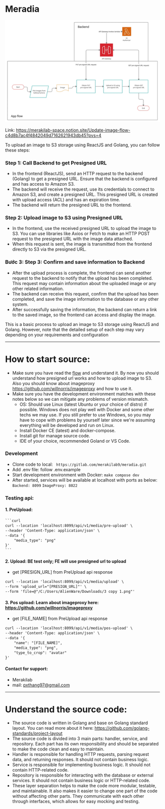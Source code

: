 # Meradia

![flow.png](flow.png)

Link: https://merakilab-space.notion.site/Update-image-flow-c4d8b7ac4f4842049d7162621943db45?pvs=4

To upload an image to S3 storage using ReactJS and Golang, you can follow these steps:
### **Step 1: Call Backend to get Presigned URL**

- In the frontend (ReactJS), send an HTTP request to the backend (Golang) to get a presigned URL. Ensure that the backend is configured and has access to Amazon S3.
- The backend will receive the request, use its credentials to connect to Amazon S3, and create a presigned URL. This presigned URL is created with upload access (ACL) and has an expiration time.
- The backend will return the presigned URL to the frontend.

### **Step 2: Upload image to S3 using Presigned URL**

- In the frontend, use the received presigned URL to upload the image to S3. You can use libraries like Axios or Fetch to make an HTTP POST request to the presigned URL with the image data attached.
- When this request is sent, the image is transmitted from the frontend directly to S3 via the presigned URL.

### **Bước 3: Step 3: Confirm and save information to Backend**

- After the upload process is complete, the frontend can send another request to the backend to notify that the upload has been completed. This request may contain information about the uploaded image or any other related information.
- The backend can receive this request, confirm that the upload has been completed, and save the image information to the database or any other system.
- After successfully saving the information, the backend can return a link to the saved image, so the frontend can access and display the image.

This is a basic process to upload an image to S3 storage using ReactJS and Golang. However, note that the detailed setup of each step may vary depending on your requirements and configuration

---
# How to start source:
- Make sure you have read the [flow](flow.png) and understand it. By now you should understand how presigned url works and how to upload image to S3. Also you should know about imageproxy https://github.com/willnorris/imageproxy  and how to use it.
- Make sure you have the development environment matches with these notes below so we can mitigate any problems of version mismatch.
  - OS: Should use Linux (latest Ubuntu or your choice of distro) if possible. Windows does not play well with Docker and some other techs we may use. If you still prefer to use Windows, so you may have to cope with problems by yourself later since we're assuming everything will be developed and run on Linux.
  - Install Docker CE (latest) and docker-compose.
  - Install git for manage source code.
  - IDE of your choice, recommended Goland or VS Code.

### Development 
  - Clone code to local: ``` https://gitlab.com/merakilab9/meradia.git```
  - Add .env file: follow .env.example
  - Start development environment with Docker: ```make compose dev```
  - After started, services will be available at localhost with ports as below:
  ```Backend: 8099```
  ```ImageProxy: 8022```

### Testing api:

#### 1. PreUpload:
    ```curl
    curl --location 'localhost:8099/api/v1/media/pre-upload' \
    --header 'Content-Type: application/json' \
    --data '{
        "media_type": "png"
    }'
    ```

#### 2. Upload: BE test only; FE will use presigned url to upload
* get [PRESIGN_URL] from PreUpload api response
```curl
curl --location 'localhost:8099/api/v1/media/upload' \
--form 'upload_url="[PRESIGN_URL]"' \
--form 'file=@"/C:/Users/AlienWare/Downloads/3 copy 1.png"'
```

#### 3. Pos upload: Learn about imageproxy here: https://github.com/willnorris/imageproxy 
* get [FILE_NAME] from PreUpload api response
```curl
curl --location 'localhost:8099/api/v1/media/pos-upload' \
--header 'Content-Type: application/json' \
--data '{
    "name": "[FILE_NAME]",
    "media_type": "png",
    "type_to_crop": "avatar"
}'
```

#### Contact for support:
- Merakilab
- mail: pxthang97@gmail.com

---
# Understand the source code:
- The source code is written in Golang and base on Golang standard layout. You can read more about it here: https://github.com/golang-standards/project-layout
- The source code is divided into 3 main parts: handler, service, and repository. Each part has its own responsibility and should be separated to make the code clean and easy to maintain.
- Handler is responsible for handling HTTP requests, parsing request data, and returning responses. It should not contain business logic.
- Service is responsible for implementing business logic. It should not contain HTTP-related code.
- Repository is responsible for interacting with the database or external services. It should not contain business logic or HTTP-related code.
- These layer separation helps to make the code more modular, testable, and maintainable. It also makes it easier to change one part of the code without affecting other parts. They communicate with each other through interfaces, which allows for easy mocking and testing.